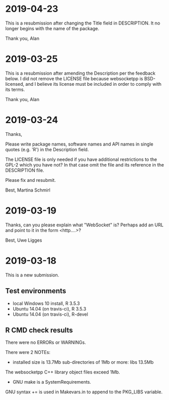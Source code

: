 # 2019-04-23

This is a resubmission after changing the Title field in DESCRIPTION. It no longer begins with the name of the package.

Thank you,
Alan

# 2019-03-25

This is a resubmission after amending the Description per the feedback below. I
did not remove the LICENSE file because websocketpp is BSD-licensed, and I
believe its license must be included in order to comply with its terms.

Thank you,
Alan

# 2019-03-24

Thanks,

Please write package names, software names and API names in single 
quotes (e.g. 'R') in the Description field.

The LICENSE file is only needed if you have additional restrictions to 
the GPL-2 which you have not? In that case omit the file and its 
reference in the DESCRIPTION file.

Please fix and resubmit.

Best,
Martina Schmirl

# 2019-03-19

Thanks, can you please explain what "WebSocket" is? Perhaps add an URL
and point to it in the form <http....>?

Best,
Uwe Ligges

# 2019-03-18

This is a new submission.

## Test environments

* local Windows 10 install, R 3.5.3
* Ubuntu 14.04 (on travis-ci), R 3.5.3
* Ubuntu 14.04 (on travis-ci), R-devel

## R CMD check results

There were no ERRORs or WARNINGs.

There were 2 NOTEs:

* installed size is 13.7Mb
  sub-directories of 1Mb or more:
  libs  13.5Mb
  
The websocketpp C++ library object files exceed 1Mb.
    
* GNU make is a SystemRequirements.

GNU syntax += is used in Makevars.in to append to the PKG_LIBS variable.

